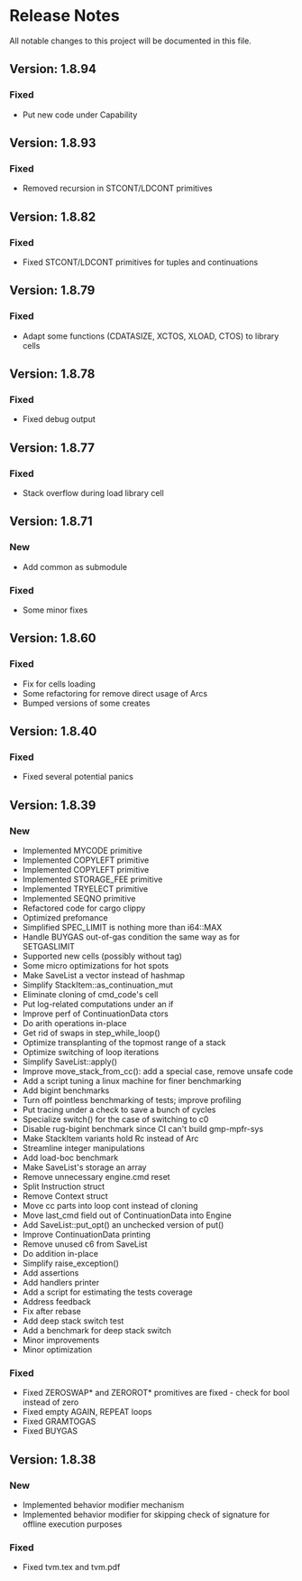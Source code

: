 # Release Notes

All notable changes to this project will be documented in this file.

## Version: 1.8.94
### Fixed
 - Put new code under Capability

## Version: 1.8.93
### Fixed
 - Removed recursion in STCONT/LDCONT primitives

## Version: 1.8.82
### Fixed
 - Fixed STCONT/LDCONT primitives for tuples and continuations

## Version: 1.8.79

### Fixed
 - Adapt some functions (CDATASIZE, XCTOS, XLOAD, CTOS) to library cells

## Version: 1.8.78
### Fixed
 - Fixed debug output

## Version: 1.8.77

### Fixed
 - Stack overflow during load library cell

## Version: 1.8.71

### New
- Add common as submodule

### Fixed
- Some minor fixes

## Version: 1.8.60

### Fixed
 - Fix for cells loading
 - Some refactoring for remove direct usage of Arcs
 - Bumped versions of some creates

## Version: 1.8.40

### Fixed
 - Fixed several potential panics

## Version: 1.8.39

### New
 - Implemented MYCODE primitive
 - Implemented COPYLEFT primitive
 - Implemented COPYLEFT primitive
 - Implemented STORAGE_FEE primitive
 - Implemented TRYELECT primitive
 - Implemented SEQNO primitive
 - Refactored code for cargo clippy
 - Optimized prefomance
 - Simplified SPEC_LIMIT is nothing more than i64::MAX
 - Handle BUYGAS out-of-gas condition the same way as for SETGASLIMIT
 - Supported new cells (possibly without tag)
 - Some micro optimizations for hot spots
 - Make SaveList a vector instead of hashmap
 - Simplify StackItem::as_continuation_mut
 - Eliminate cloning of cmd_code's cell
 - Put log-related computations under an if
 - Improve perf of ContinuationData ctors
 - Do arith operations in-place
 - Get rid of swaps in step_while_loop()
 - Optimize transplanting of the topmost range of a stack
 - Optimize switching of loop iterations
 - Simplify SaveList::apply()
 - Improve move_stack_from_cc(): add a special case, remove unsafe code
 - Add a script tuning a linux machine for finer benchmarking
 - Add bigint benchmarks
 - Turn off pointless benchmarking of tests; improve profiling
 - Put tracing under a check to save a bunch of cycles
 - Specialize switch() for the case of switching to c0
 - Disable rug-bigint benchmark since CI can't build gmp-mpfr-sys
 - Make StackItem variants hold Rc instead of Arc
 - Streamline integer manipulations
 - Add load-boc benchmark
 - Make SaveList's storage an array
 - Remove unnecessary engine.cmd reset
 - Split Instruction struct
 - Remove Context struct
 - Move cc parts into loop cont instead of cloning
 - Move last_cmd field out of ContinuationData into Engine
 - Add SaveList::put_opt() an unchecked version of put()
 - Improve ContinuationData printing
 - Remove unused c6 from SaveList
 - Do addition in-place
 - Simplify raise_exception()
 - Add assertions
 - Add handlers printer
 - Add a script for estimating the tests coverage
 - Address feedback
 - Fix after rebase
 - Add deep stack switch test
 - Add a benchmark for deep stack switch
 - Minor improvements
 - Minor optimization

### Fixed
 - Fixed ZEROSWAP* and ZEROROT* promitives are fixed - check for bool instead of zero
 - Fixed empty AGAIN, REPEAT loops
 - Fixed GRAMTOGAS
 - Fixed BUYGAS

## Version: 1.8.38

### New

- Implemented behavior modifier mechanism
- Implemented behavior modifier for skipping check of signature for offline execution purposes

### Fixed
- Fixed tvm.tex and tvm.pdf
